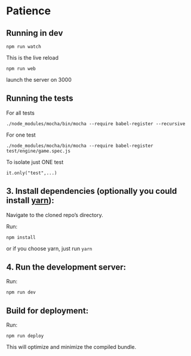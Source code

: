 # Patience

## Running in dev

```
npm run watch
```
This is the live reload

```
npm run web
```
launch the server on 3000

## Running the tests

For all tests
```
./node_modules/mocha/bin/mocha --require babel-register --recursive
```

For one test
```
./node_modules/mocha/bin/mocha --require babel-register test/engine/game.spec.js
```

To isolate just ONE test
```
it.only("test",...)
```

## 3. Install dependencies (optionally you could install [yarn](https://yarnpkg.com/)):

Navigate to the cloned repo’s directory.

Run:

```npm install```

or if you choose yarn, just run ```yarn```

## 4. Run the development server:

Run:

```npm run dev```


## Build for deployment:

Run:

```npm run deploy```

This will optimize and minimize the compiled bundle.

